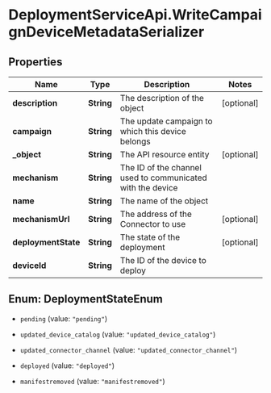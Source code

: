 # DeploymentServiceApi.WriteCampaignDeviceMetadataSerializer

## Properties
Name | Type | Description | Notes
------------ | ------------- | ------------- | -------------
**description** | **String** | The description of the object | [optional] 
**campaign** | **String** | The update campaign to which this device belongs | 
**_object** | **String** | The API resource entity | [optional] 
**mechanism** | **String** | The ID of the channel used to communicated with the device | 
**name** | **String** | The name of the object | 
**mechanismUrl** | **String** | The address of the Connector to use | [optional] 
**deploymentState** | **String** | The state of the deployment | [optional] 
**deviceId** | **String** | The ID of the device to deploy | 


<a name="DeploymentStateEnum"></a>
## Enum: DeploymentStateEnum


* `pending` (value: `"pending"`)

* `updated_device_catalog` (value: `"updated_device_catalog"`)

* `updated_connector_channel` (value: `"updated_connector_channel"`)

* `deployed` (value: `"deployed"`)

* `manifestremoved` (value: `"manifestremoved"`)




